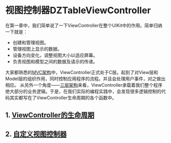 # 视图控制器DZTableViewController

在第一章中，我们简单说了一下ViewController在整个UIKit中的作用。简单归纳一下就是：

* 创建和管理视图。
* 管理视图上显示的数据。
* 设备方向变化，调整视图大小以适应屏幕。
* 负责视图和模型之间的数据及请示的传递。

大家都熟悉的[MVC架构](mvc/mvc.md)中，ViewController正式处于C层。起到了对View层和Model层的组织作用，同时控制应用程序的流程。并且会处理用户事件，对之做出相应。
从另外一个角度——[三层架构](mvc/thirdLevel.md)来看，ViewController承载着我们整个程序绝大部分的业务逻辑。于是，在我们实际的编程实践中，会发现很多逻辑控制的代码其实都写在了ViewController生命周期的各个函数中。

## 1. [ViewController的生命周期]()
## 2. [自定义视图控制器](custome/custome.md)

